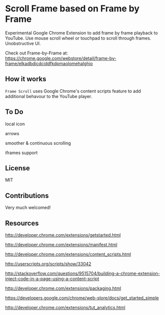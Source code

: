 Scroll Frame based on Frame by Frame
==============


Experimental Google Chrome Extension to add frame by frame playback to YouTube. Use mouse scroll wheel or touchpad to scroll through frames. Unobstructive UI.




Check out Frame-by-Frame at:
https://chrome.google.com/webstore/detail/frame-by-frame/elkadbdicdciddfkdpmaolomehalghio


How it works
------------

`Frame Scroll` uses Google Chrome's content scripts feature to add additional
behavour to the YouTube player.


To Do
-----

local icon

arrows

smoother & continuous scrolling

iframes support


License
-------

MIT

Contributions
-------------

Very much welcomed!

Resources
---------

http://developer.chrome.com/extensions/getstarted.html

http://developer.chrome.com/extensions/manifest.html

http://developer.chrome.com/extensions/content_scripts.html

http://userscripts.org/scripts/show/33042

http://stackoverflow.com/questions/9515704/building-a-chrome-extension-inject-code-in-a-page-using-a-content-script

http://developer.chrome.com/extensions/packaging.html

https://developers.google.com/chrome/web-store/docs/get_started_simple

http://developer.chrome.com/extensions/tut_analytics.html
